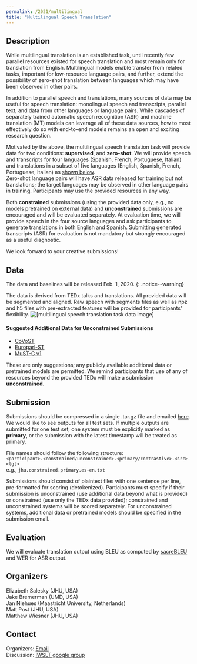 ```yaml
---
permalink: /2021/multilingual
title: "Multilingual Speech Translation"
---
```


## Description

While multilingual translation is an established task, until recently few parallel resources existed for speech translation and most remain only for translation from English. 
Multilingual models enable transfer from related tasks, important for low-resource language pairs, and further, extend the possibility of zero-shot translation between languages which may have been observed in other pairs. 

In addition to parallel speech and translations, many sources of data may be useful for speech translation: monolingual speech and transcripts, parallel text, and data from other languages or language pairs. 
While cascades of separately trained automatic speech recognition (ASR) and machine translation (MT) models can leverage all of these data sources, how to most effectively do so with end-to-end models remains an open and exciting research question.

Motivated by the above, the multilingual speech translation task will provide data for two conditions: **supervised**, and **zero-shot**.
We will provide speech and transcripts for four languages (Spanish, French, Portuguese, Italian) and translations in a subset of five languages (English, Spanish, French, Portuguese, Italian) as [shown below](#data).  
Zero-shot language pairs will have ASR data released for training but not translations; the target languages may be observed in other language pairs in training. 
Participants may use the provided resources in any way.

Both **constrained** submissions (using the provided data only, e.g., no models pretrained on external data) and **unconstrained** submissions are encouraged and will be evaluated separately. 
At evaluation time, we will provide speech in the four source languages and ask participants to generate translations in both English and Spanish. 
Submitting generated transcripts (ASR) for evaluation is not mandatory but strongly encouraged as a useful diagnostic. 

We look forward to your creative submissions!  


## Data

The data and baselines will be released Feb. 1, 2020.
{: .notice--warning}

The data is derived from TEDx talks and translations.
All provided data will be segmented and aligned.
Raw speech with segments files as well as npz and h5 files with pre-extracted features will be provided for participants' flexibility. 
![[multilingual speech translation task data image]](https://iwslt.github.io/assets/images/mst2021-data.png)


#### Suggested Additional Data for Unconstrained Submissions

- [CoVoST](https://github.com/facebookresearch/covost)
- [Europarl-ST](https://www.mllp.upv.es/europarl-st)
- [MuST-C v1](https://ict.fbk.eu/must-c/)

These are only suggestions; any publicly available additional data or pretrained models are permitted. 
We remind participants that use of any of resources beyond the provided TEDx will make a submission **unconstrained.**


## Submission

Submissions should be compressed in a single .tar.gz file and emailed [here](mailto:elizabeth.salesky+iwslt2021@gmail.com).  
We would like to see outputs for all test sets. 
If multiple outputs are submitted for one test set, one system must be explicitly marked as **primary**, or the submission with the latest timestamp will be treated as primary.

File names should follow the following structure:  <br>
```<participant>.<constrained/unconstrained>.<primary/contrastive>.<src>-<tgt>``` <br>
e.g.,
```jhu.constrained.primary.es-en.txt```

Submissions should consist of plaintext files with one sentence per line, pre-formatted for scoring (detokenized). 
Participants must specify if their submission is unconstrained (use additional data beyond what is provided) or constrained (use only the TEDx data provided); constrained and unconstrained systems will be scored separately.
For unconstrained systems, additional data or pretrained models should be specified in the submission email. 


## Evaluation

We will evaluate translation output using BLEU as computed by [sacreBLEU](https://github.com/mjpost/sacrebleu) and WER for ASR output. 


## Organizers

Elizabeth Salesky (JHU, USA)  
Jake Bremerman (UMD, USA)  
Jan Niehues (Maastricht University, Netherlands)  
Matt Post (JHU, USA)  
Matthew Wiesner (JHU, USA)


## Contact

Organizers: [Email](mailto:elizabeth.salesky+iwslt2021@gmail.com)  
Discussion: [IWSLT google group](https://groups.google.com/g/iwslt-evaluation-campaign)  
